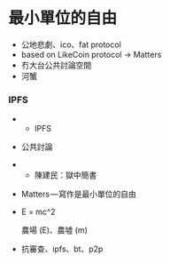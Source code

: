 # 最小單位的自由

* 公地悲劇、ico、fat protocol
* based on LikeCoin protocol -&gt; Matters
* 冇大台公共討論空間
* 河蟹

### IPFS

* * IPFS
* 公共討論
* * 陳建民：獄中簡書
* Matters — 寫作是最小單位的自由
* E = mc^2



  農場 \(E\)、農墟 \(m\)

* 抗審查、ipfs、bt、p2p

